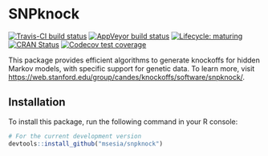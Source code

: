 # SNPknock

[![Travis-CI build status](https://travis-ci.org/r-lib/SNPknock.svg?branch=master)](https://travis-ci.org/r-lib/SNPknock)
[![AppVeyor build status](https://ci.appveyor.com/api/projects/status/github/r-lib/SNPknock?branch=master&svg=true)](https://ci.appveyor.com/project/r-lib/SNPknock)
[![Lifecycle: maturing](https://img.shields.io/badge/lifecycle-maturing-blue.svg)](https://www.tidyverse.org/lifecycle/#maturing)
[![CRAN Status](https://www.r-pkg.org/badges/version/SNPknock)](https://cran.r-project.org/package=SNPknock)
[![Codecov test coverage](https://img.shields.io/codecov/c/github/r-lib/SNPknock/master.svg)](https://codecov.io/github/r-lib/SNPknock?branch=master)

This package provides efficient algorithms to generate knockoffs for hidden Markov models, with specific support for genetic data. To learn more, visit https://web.stanford.edu/group/candes/knockoffs/software/snpknock/.

## Installation

To install this package, run the following command in your R console:

```r
# For the current development version
devtools::install_github("msesia/snpknock")
```